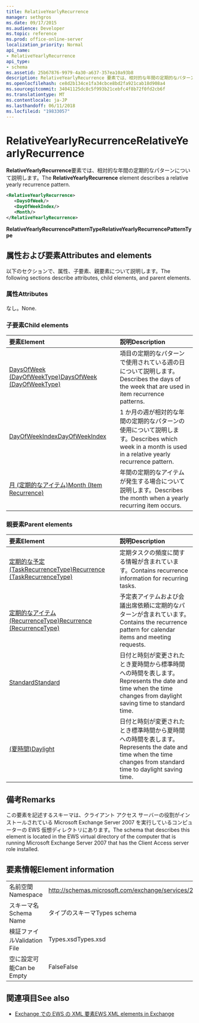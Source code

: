 ```yaml
---
title: RelativeYearlyRecurrence
manager: sethgros
ms.date: 09/17/2015
ms.audience: Developer
ms.topic: reference
ms.prod: office-online-server
localization_priority: Normal
api_name:
- RelativeYearlyRecurrence
api_type:
- schema
ms.assetid: 25b67876-9979-4a30-a637-357ea10a93b8
description: RelativeYearlyRecurrence 要素では、相対的な年間の定期的なパターンについて説明します。
ms.openlocfilehash: ce8d2b134ce1fa34cbce8bd2fa921cab18d908a4
ms.sourcegitcommit: 34041125dc8c5f993b21cebfc4f8b72f0fd2cb6f
ms.translationtype: MT
ms.contentlocale: ja-JP
ms.lasthandoff: 06/11/2018
ms.locfileid: "19833057"
---
```

# <a name="relativeyearlyrecurrence"></a><span data-ttu-id="9b37c-103">RelativeYearlyRecurrence</span><span class="sxs-lookup"><span data-stu-id="9b37c-103">RelativeYearlyRecurrence</span></span>

<span data-ttu-id="9b37c-104">**RelativeYearlyRecurrence**要素では、相対的な年間の定期的なパターンについて説明します。</span><span class="sxs-lookup"><span data-stu-id="9b37c-104">The **RelativeYearlyRecurrence** element describes a relative yearly recurrence pattern.</span></span> 
  
```xml
<RelativeYearlyRecurrence>
   <DaysOfWeek/>
   <DayOfWeekIndex/>
   <Month/>
</RelativeYearlyRecurrence>
```

 <span data-ttu-id="9b37c-105">**RelativeYearlyRecurrencePatternType**</span><span class="sxs-lookup"><span data-stu-id="9b37c-105">**RelativeYearlyRecurrencePatternType**</span></span>
## <a name="attributes-and-elements"></a><span data-ttu-id="9b37c-106">属性および要素</span><span class="sxs-lookup"><span data-stu-id="9b37c-106">Attributes and elements</span></span>

<span data-ttu-id="9b37c-107">以下のセクションで、属性、子要素、親要素について説明します。</span><span class="sxs-lookup"><span data-stu-id="9b37c-107">The following sections describe attributes, child elements, and parent elements.</span></span>
  
### <a name="attributes"></a><span data-ttu-id="9b37c-108">属性</span><span class="sxs-lookup"><span data-stu-id="9b37c-108">Attributes</span></span>

<span data-ttu-id="9b37c-109">なし。</span><span class="sxs-lookup"><span data-stu-id="9b37c-109">None.</span></span>
  
### <a name="child-elements"></a><span data-ttu-id="9b37c-110">子要素</span><span class="sxs-lookup"><span data-stu-id="9b37c-110">Child elements</span></span>

|<span data-ttu-id="9b37c-111">**要素**</span><span class="sxs-lookup"><span data-stu-id="9b37c-111">**Element**</span></span>|<span data-ttu-id="9b37c-112">**説明**</span><span class="sxs-lookup"><span data-stu-id="9b37c-112">**Description**</span></span>|
|:-----|:-----|
|[<span data-ttu-id="9b37c-113">DaysOfWeek (DayOfWeekType)</span><span class="sxs-lookup"><span data-stu-id="9b37c-113">DaysOfWeek (DayOfWeekType)</span></span>](daysofweek-dayofweektype.md) <br/> |<span data-ttu-id="9b37c-114">項目の定期的なパターンで使用されている週の日について説明します。</span><span class="sxs-lookup"><span data-stu-id="9b37c-114">Describes the days of the week that are used in item recurrence patterns.</span></span>  <br/> |
|[<span data-ttu-id="9b37c-115">DayOfWeekIndex</span><span class="sxs-lookup"><span data-stu-id="9b37c-115">DayOfWeekIndex</span></span>](dayofweekindex.md) <br/> |<span data-ttu-id="9b37c-116">1 か月の週が相対的な年間の定期的なパターンの使用について説明します。</span><span class="sxs-lookup"><span data-stu-id="9b37c-116">Describes which week in a month is used in a relative yearly recurrence pattern.</span></span>  <br/> |
|[<span data-ttu-id="9b37c-117">月 (定期的なアイテム)</span><span class="sxs-lookup"><span data-stu-id="9b37c-117">Month (Item Recurrence)</span></span>](month-item-recurrence.md) <br/> |<span data-ttu-id="9b37c-118">年間の定期的なアイテムが発生する場合について説明します。</span><span class="sxs-lookup"><span data-stu-id="9b37c-118">Describes the month when a yearly recurring item occurs.</span></span>  <br/> |
   
### <a name="parent-elements"></a><span data-ttu-id="9b37c-119">親要素</span><span class="sxs-lookup"><span data-stu-id="9b37c-119">Parent elements</span></span>

|<span data-ttu-id="9b37c-120">**要素**</span><span class="sxs-lookup"><span data-stu-id="9b37c-120">**Element**</span></span>|<span data-ttu-id="9b37c-121">**説明**</span><span class="sxs-lookup"><span data-stu-id="9b37c-121">**Description**</span></span>|
|:-----|:-----|
|[<span data-ttu-id="9b37c-122">定期的な予定 (TaskRecurrenceType)</span><span class="sxs-lookup"><span data-stu-id="9b37c-122">Recurrence (TaskRecurrenceType)</span></span>](recurrence-taskrecurrencetype.md) <br/> |<span data-ttu-id="9b37c-123">定期タスクの頻度に関する情報が含まれています。</span><span class="sxs-lookup"><span data-stu-id="9b37c-123">Contains recurrence information for recurring tasks.</span></span>  <br/> |
|[<span data-ttu-id="9b37c-124">定期的なアイテム (RecurrenceType)</span><span class="sxs-lookup"><span data-stu-id="9b37c-124">Recurrence (RecurrenceType)</span></span>](recurrence-recurrencetype.md) <br/> |<span data-ttu-id="9b37c-125">予定表アイテムおよび会議出席依頼に定期的なパターンが含まれています。</span><span class="sxs-lookup"><span data-stu-id="9b37c-125">Contains the recurrence pattern for calendar items and meeting requests.</span></span>  <br/> |
|[<span data-ttu-id="9b37c-126">Standard</span><span class="sxs-lookup"><span data-stu-id="9b37c-126">Standard</span></span>](standard.md) <br/> |<span data-ttu-id="9b37c-127">日付と時刻が変更されたとき夏時間から標準時間への時間を表します。</span><span class="sxs-lookup"><span data-stu-id="9b37c-127">Represents the date and time when the time changes from daylight saving time to standard time.</span></span>  <br/> |
|[<span data-ttu-id="9b37c-128">(夏時間)</span><span class="sxs-lookup"><span data-stu-id="9b37c-128">Daylight</span></span>](daylight.md) <br/> |<span data-ttu-id="9b37c-129">日付と時刻が変更されたとき標準時間から夏時間への時間を表します。</span><span class="sxs-lookup"><span data-stu-id="9b37c-129">Represents the date and time when the time changes from standard time to daylight saving time.</span></span>  <br/> |
   
## <a name="remarks"></a><span data-ttu-id="9b37c-130">備考</span><span class="sxs-lookup"><span data-stu-id="9b37c-130">Remarks</span></span>

<span data-ttu-id="9b37c-131">この要素を記述するスキーマは、クライアント アクセス サーバーの役割がインストールされている Microsoft Exchange Server 2007 を実行しているコンピューターの EWS 仮想ディレクトリにあります。</span><span class="sxs-lookup"><span data-stu-id="9b37c-131">The schema that describes this element is located in the EWS virtual directory of the computer that is running Microsoft Exchange Server 2007 that has the Client Access server role installed.</span></span>
  
## <a name="element-information"></a><span data-ttu-id="9b37c-132">要素情報</span><span class="sxs-lookup"><span data-stu-id="9b37c-132">Element information</span></span>

|||
|:-----|:-----|
|<span data-ttu-id="9b37c-133">名前空間</span><span class="sxs-lookup"><span data-stu-id="9b37c-133">Namespace</span></span>  <br/> |http://schemas.microsoft.com/exchange/services/2006/types  <br/> |
|<span data-ttu-id="9b37c-134">スキーマ名</span><span class="sxs-lookup"><span data-stu-id="9b37c-134">Schema Name</span></span>  <br/> |<span data-ttu-id="9b37c-135">タイプのスキーマ</span><span class="sxs-lookup"><span data-stu-id="9b37c-135">Types schema</span></span>  <br/> |
|<span data-ttu-id="9b37c-136">検証ファイル</span><span class="sxs-lookup"><span data-stu-id="9b37c-136">Validation File</span></span>  <br/> |<span data-ttu-id="9b37c-137">Types.xsd</span><span class="sxs-lookup"><span data-stu-id="9b37c-137">Types.xsd</span></span>  <br/> |
|<span data-ttu-id="9b37c-138">空に設定可能</span><span class="sxs-lookup"><span data-stu-id="9b37c-138">Can be Empty</span></span>  <br/> |<span data-ttu-id="9b37c-139">False</span><span class="sxs-lookup"><span data-stu-id="9b37c-139">False</span></span>  <br/> |
   
## <a name="see-also"></a><span data-ttu-id="9b37c-140">関連項目</span><span class="sxs-lookup"><span data-stu-id="9b37c-140">See also</span></span>



- [<span data-ttu-id="9b37c-141">Exchange での EWS の XML 要素</span><span class="sxs-lookup"><span data-stu-id="9b37c-141">EWS XML elements in Exchange</span></span>](ews-xml-elements-in-exchange.md)

